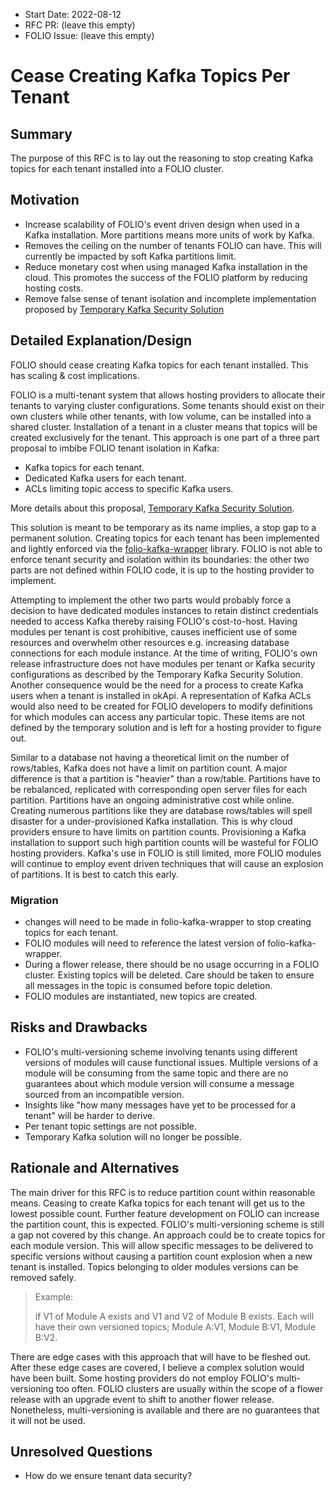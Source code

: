 
- Start Date: 2022-08-12
- RFC PR: (leave this empty)
- FOLIO Issue: (leave this empty)

# Cease Creating Kafka Topics Per Tenant

## Summary

The purpose of this RFC is to lay out the reasoning to stop creating Kafka topics for each tenant installed into a FOLIO cluster.

## Motivation
- Increase scalability of FOLIO's event driven design when used in a Kafka installation. More partitions means more units of work by Kafka.
- Removes the ceiling on the number of tenants FOLIO can have. This will currently be impacted by soft Kafka partitions limit.
- Reduce monetary cost when using managed Kafka installation in the cloud. This promotes the success of the FOLIO platform by reducing hosting costs.
- Remove false sense of tenant isolation and incomplete implementation proposed by [Temporary Kafka Security Solution](https://wiki.folio.org/x/YYVFAw)

## Detailed Explanation/Design
FOLIO should cease creating Kafka topics for each tenant installed. This has scaling & cost implications.

FOLIO is a multi-tenant system that allows hosting providers to allocate their tenants to varying cluster configurations. Some tenants should exist on their own clusters while other tenants, with low volume, can be installed into a shared cluster. Installation of a tenant in a cluster means that topics will be created exclusively for the tenant. This approach is one part of a three part proposal to imbibe FOLIO tenant isolation in Kafka:
- Kafka topics for each tenant.
- Dedicated Kafka users for each tenant.
- ACLs limiting topic access to specific Kafka users.

More details about this proposal, [Temporary Kafka Security Solution](https://wiki.folio.org/x/YYVFAw). 

This solution is meant to be temporary as its name implies, a stop gap to a permanent solution. Creating topics for each tenant has been implemented and lightly enforced via the [folio-kafka-wrapper](https://github.com/folio-org/folio-kafka-wrapper) library. FOLIO is not able to enforce tenant security and isolation within its boundaries: the other two parts are not defined within FOLIO code, it is up to the hosting provider to implement. 

Attempting to implement the other two parts would probably force a decision to have dedicated modules instances to retain distinct credentials needed to access Kafka thereby raising FOLIO's cost-to-host. Having modules per tenant is cost prohibitive, causes inefficient use of some resources and overwhelm other resources e.g. increasing database connections for each module instance. At the time of writing, FOLIO's own release infrastructure does not have modules per tenant or Kafka security configurations as described by the Temporary Kafka Security Solution. Another consequence would be the need for a process to create Kafka users when a tenant is installed in okApi. A representation of Kafka ACLs would also need to be created for FOLIO developers to modify definitions for which modules can access any particular topic. These items are not defined by the temporary solution and is left for a hosting provider to figure out.

Similar to a database not having a theoretical limit on the number of rows/tables, Kafka does not have a limit on partition count. A major difference is that a partition is "heavier" than a row/table. Partitions have to be rebalanced, replicated with corresponding open server files for each partition. Partitions have an ongoing administrative cost while online. Creating numerous partitions like they are database rows/tables will spell disaster for a under-provisioned Kafka installation. This is why cloud providers ensure to have limits on partition counts. Provisioning a Kafka installation to support such high partition counts will be wasteful for FOLIO hosting providers. Kafka's use in FOLIO is still limited, more FOLIO modules will continue to employ event driven techniques that will cause an explosion of partitions. It is best to catch this early.

### Migration
- changes will need to be made in folio-kafka-wrapper to stop creating topics for each tenant.
- FOLIO modules will need to reference the latest version of folio-kafka-wrapper.
- During a flower release, there should be no usage occurring in a FOLIO cluster. Existing topics will be deleted. Care should be taken to ensure all messages in the topic is consumed before topic deletion.
- FOLIO modules are instantiated, new topics are created.


## Risks and Drawbacks
- FOLIO's multi-versioning scheme involving tenants using different versions of modules will cause functional issues. Multiple versions of a module will be consuming from the same topic and there are no guarantees about which module version will consume a message sourced from an incompatible version.
- Insights like "how many messages have yet to be processed for a tenant" will be harder to derive.
- Per tenant topic settings are not possible.
- Temporary Kafka solution will no longer be possible.

## Rationale and Alternatives
The main driver for this RFC is to reduce partition count within reasonable means. Ceasing to create Kafka topics for each tenant will get us to the lowest possible count. Further feature development on FOLIO can increase the partition count, this is expected.
FOLIO's multi-versioning scheme is still a gap not covered by this change. An approach could be to create topics for each module version. This will allow specific messages to be delivered to specific versions without causing a partition count explosion when a new tenant is installed. Topics belonging to older modules versions can be removed safely.

>Example:<p>
if V1 of Module A exists and V1 and V2 of Module B exists. Each will have their own versioned topics; Module A:V1, Module B:V1, Module B:V2.

There are edge cases with this approach that will have to be fleshed out. After these edge cases are covered, I believe a complex solution would have been built.
Some hosting providers do not employ FOLIO's multi-versioning too often. FOLIO clusters are usually within the scope of a flower release with an upgrade event to shift to another flower release. Nonetheless, multi-versioning is available and there are no guarantees that it will not be used.

## Unresolved Questions

- How do we ensure tenant data security?
